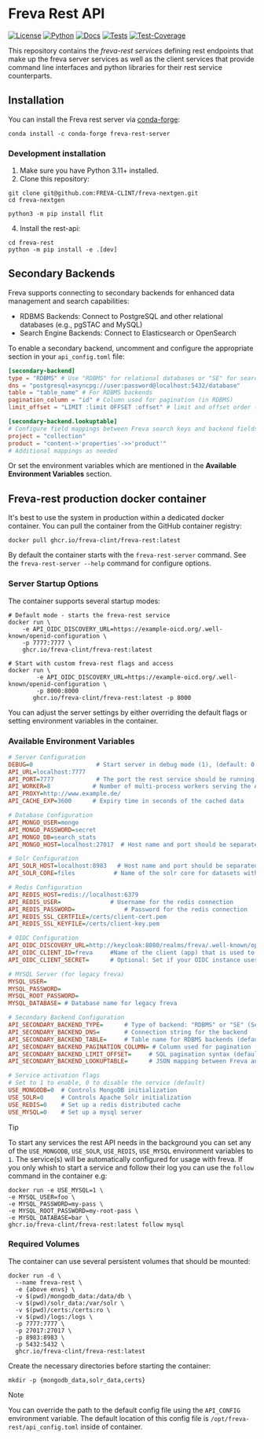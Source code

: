 # Freva Rest API

[![License](https://img.shields.io/badge/License-BSD-purple.svg)](LICENSE)
[![Python](https://img.shields.io/badge/python-3.12-red.svg)](https://www.python.org/downloads/release/python-312/)
[![Docs](https://img.shields.io/badge/API-Doc-green.svg)](https://freva-clint.github.io/freva-nextgen)
[![Tests](https://github.com/FREVA-CLINT/freva-nextgen/actions/workflows/ci_job.yml/badge.svg)](https://github.com/FREVA-CLINT/freva-nextgen/actions)
[![Test-Coverage](https://codecov.io/github/FREVA-CLINT/freva-nextgen/branch/init/graph/badge.svg?token=dGhXxh7uP3)](https://codecov.io/github/FREVA-CLINT/freva-nextgen)

This repository contains the *freva-rest services* defining rest endpoints
that make up the freva server services as well as the client
services that provide command line interfaces and python libraries for their
rest service counterparts.

## Installation
You can install the Freva rest server via [conda-forge](https://conda-forge.org):

```console
conda install -c conda-forge freva-rest-server
```

### Development installation

1. Make sure you have Python 3.11+ installed.
2. Clone this repository:

```console
git clone git@github.com:FREVA-CLINT/freva-nextgen.git
cd freva-nextgen
```

```console
python3 -m pip install flit
```

4. Install the rest-api:

```console
cd freva-rest
python -m pip install -e .[dev]
```

## Secondary Backends

Freva supports connecting to secondary backends for enhanced data management and search capabilities:

- RDBMS Backends: Connect to PostgreSQL and other relational databases (e.g., pgSTAC and MySQL)
- Search Engine Backends: Connect to Elasticsearch or OpenSearch

To enable a secondary backend, uncomment and configure the appropriate section in your `api_config.toml` file:

```toml
[secondary-backend]
type = "RDBMS" # Use "RDBMS" for relational databases or "SE" for search engines
dns = "postgresql+asyncpg://user:password@localhost:5432/database"
table = "table_name" # For RDBMS backends
pagination_column = "id" # Column used for pagination (in RDBMS)
limit_offset = "LIMIT :limit OFFSET :offset" # limit and offset order (in RDBMS)

[secondary-backend.lookuptable]
# Configure field mappings between Freva search keys and backend fields
project = "collection"
product = "content->'properties'->>'product'"
# Additional mappings as needed
```

Or set the environment variables which are mentioned in the **Available Environment Variables** section.

## Freva-rest production docker container
It's best to use the system in production within a dedicated docker container.
You can pull the container from the GitHub container registry:

```console
docker pull ghcr.io/freva-clint/freva-rest:latest
```

By default the container starts with the ``freva-rest-server`` command.
See the `freva-rest-server --help` command for configure options.

### Server Startup Options

The container supports several startup modes:

```console
# Default mode - starts the freva-rest service
docker run \
    -e API_OIDC_DISCOVERY_URL=https://example-oicd.org/.well-known/openid-configuration \
    -p 7777:7777 \
    ghcr.io/freva-clint/freva-rest:latest

# Start with custom freva-rest flags and access
docker run \
        -e API_OIDC_DISCOVERY_URL=https://example-oicd.org/.well-known/openid-configuration \
        -p 8000:8000
       ghcr.io/freva-clint/freva-rest:latest -p 8000

```

You can adjust the server settings by either overriding the default flags or
setting environment variables in the container.

### Available Environment Variables

```ini
# Server Configuration
DEBUG=0                  # Start server in debug mode (1), (default: 0 -> no debug)
API_URL=localhost:7777
API_PORT=7777            # The port the rest service should be running on
API_WORKER=8            # Number of multi-process workers serving the API
API_PROXY=http://www.example.de/
API_CACHE_EXP=3600      # Expiry time in seconds of the cached data

# Database Configuration
API_MONGO_USER=mongo
API_MONGO_PASSWORD=secret
API_MONGO_DB=search_stats
API_MONGO_HOST=localhost:27017  # Host name and port should be separated by ":"

# Solr Configuration
API_SOLR_HOST=localhost:8983   # Host name and port should be separated by ":"
API_SOLR_CORE=files           # Name of the solr core for datasets with multiple versions

# Redis Configuration
API_REDIS_HOST=redis://localhost:6379
API_REDIS_USER=              # Username for the redis connection
API_REDIS_PASSWORD=              # Password for the redis connection
API_REDIS_SSL_CERTFILE=/certs/client-cert.pem
API_REDIS_SSL_KEYFILE=/certs/client-key.pem

# OIDC Configuration
API_OIDC_DISCOVERY_URL=http://keycloak:8080/realms/freva/.well-known/openid-configuration
API_OIDC_CLIENT_ID=freva     #Name of the client (app) that is used to create the access tokens, defaults to freva
API_OIDC_CLIENT_SECRET=      # Optional: Set if your OIDC instance uses a client secret

# MYSQL Server (for legacy freva)
MYSQL_USER=
MYSQL_PASSWORD=
MYSQL_ROOT_PASSWORD=
MYSQL_DATABASE= # Database name for legacy freva

# Secondary Backend Configuration
API_SECONDARY_BACKEND_TYPE=      # Type of backend: "RDBMS" or "SE" (Search Engine)
API_SECONDARY_BACKEND_DNS=       # Connection string for the backend
API_SECONDARY_BACKEND_TABLE=     # Table name for RDBMS backends (default: pgstac.items)
API_SECONDARY_BACKEND_PAGINATION_COLUMN= # Column used for pagination (default: id)
API_SECONDARY_BACKEND_LIMIT_OFFSET=     # SQL pagination syntax (default: LIMIT :limit OFFSET :offset)
API_SECONDARY_BACKEND_LOOKUPTABLE=      # JSON mapping between Freva and backend fields

# Service activation flags
# Set to 1 to enable, 0 to disable the service (default)
USE_MONGODB=0  # Controls MongoDB initialization
USE_SOLR=0     # Controls Apache Solr initialization
USE_REDIS=0    # Set up a redis distributed cache
USE_MYSQL=0    # Set up a mysql server
```

> [!TIP]
> To start any services the rest API needs in the background you can
> set any of the `USE_MONGODB`, `USE_SOLR`, `USE_REDIS`, `USE_MYSQL` environment
> variables to `1`. The service(s) will be automatically configured for usage
> with freva.
> If you only whish to start a service and follow their log you can use the
> `follow` command in the container e.g:
> ```console
> docker run -e USE_MYSQL=1 \
> -e MYSQL_USER=foo \
> -e MYSQL_PASSWORD=my-pass \
> -e MYSQL_ROOT_PASSWORD=my-root-pass \
> -e MYSQL_DATABASE=bar \
> ghcr.io/freva-clint/freva-rest:latest follow mysql

### Required Volumes
The container can use several persistent volumes that should be mounted:

```console
docker run -d \
  --name freva-rest \
  -e {above envs} \
  -v $(pwd)/mongodb_data:/data/db \
  -v $(pwd)/solr_data:/var/solr \
  -v $(pwd)/certs:/certs:ro \
  -v $(pwd)/logs:/logs \
  -p 7777:7777 \
  -p 27017:27017 \
  -p 8983:8983 \
  -p 5432:5432 \
  ghcr.io/freva-clint/freva-rest:latest
```

Create the necessary directories before starting the container:
```console
mkdir -p {mongodb_data,solr_data,certs}
```

> [!NOTE]
> You can override the path to the default config file using the ``API_CONFIG``
         environment variable. The default location of this config file is
         ``/opt/freva-rest/api_config.toml`` inside of container.

